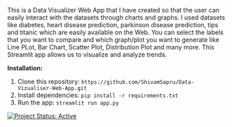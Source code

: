 This is a Data Visualizer Web App that I have created so that the user can easily interact with the datasets through charts and graphs.
I used datasets like diabetes, heart disease prediction, parkinson disease prediction, tips and titanic which are easily available on the Web.
You can select the labels that you want to compare and which graph/plot you want to generate like Line PLot, Bar Chart, Scatter Plot, Distribution Plot and many more.
This Streamlit app allows us to visualize and analyze trends.

**Installation:**
1. Clone this repository: `https://github.com/ShivamSapru/Data-Vizualiser-Web-App.git`
2. Install dependencies: `pip install -r requirements.txt`
3. Run the app: `streamlit run app.py`

[![Project Status: Active](https://img.shields.io/badge/Project%20Status-Active-green)]()

